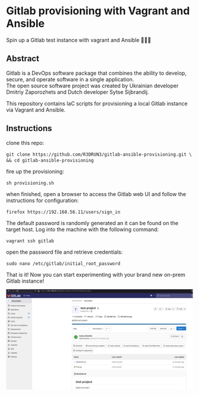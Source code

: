 # Gitlab provisioning with Vagrant and Ansible
Spin up a Gitlab test instance with vagrant and Ansible 👷🔧👷 

## Abstract
Gitlab is a DevOps software package that combines the ability to develop, secure, and operate software in a single application. 
<br>
The open source software project was created by Ukrainian developer Dmitriy Zaporozhets and Dutch developer Sytse Sijbrandij.

This repository contains IaC scripts for provisioning a local Gitlab instance via Vagrant and Ansible.

## Instructions
clone this repo:
```console
git clone https://github.com/R3DRUN3/gitlab-ansible-provisioning.git \
&& cd gitlab-ansible-provisioning
```
fire up the provisioning:
```console
sh provisioning.sh
```
when finished, open a browser to access the Gitlab web UI and follow the instructions for configuration:
```console
firefox https://192.168.56.11/users/sign_in
```
The default password is randomly generated an it can be found on the target host.
Log into the machine with the following command:
```console
vagrant ssh gitlab
```
open the password file and retrieve credentials:
```console
sudo nano /etc/gitlab/initial_root_password
```
That is it!
Now you can start experimenting with your brand new on-prem Gitlab instance!

![alt_text](https://github.com/R3DRUN3/gitlab-ansible-provisioning/blob/main/images/gitlab.png)
